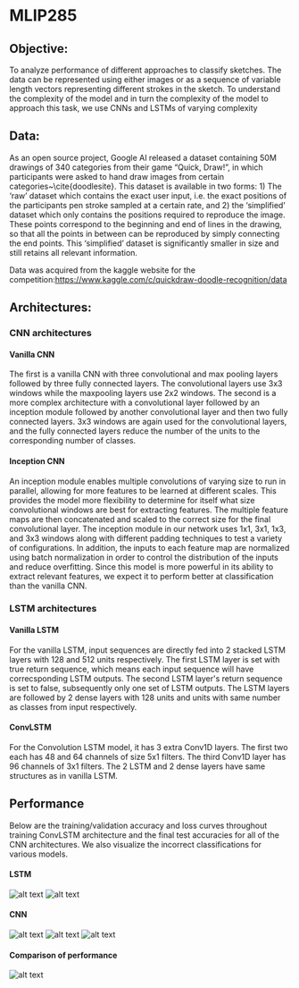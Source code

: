 # MLIP285
## Objective:
To analyze performance of different approaches to classify sketches. The data can be represented using either images or as a sequence of variable length vectors representing different strokes in the sketch. To understand the complexity of the model and in turn the complexity of the model to approach this task, we use CNNs and LSTMs of varying complexity
## Data:
As an open source project, Google AI released a dataset containing 50M drawings of 340 categories from their game “Quick, Draw!”, in which participants were asked to hand draw images from certain categories~\cite{doodlesite}. This dataset is available in two forms: 1) The ‘raw’ dataset which contains the exact user input, i.e. the exact positions of the participants pen stroke sampled at a certain rate, and 2) the ‘simplified’ dataset which only contains the positions required to reproduce the image. These points correspond to the beginning and end of lines in the drawing, so that all the points in between can be reproduced by simply connecting the end points. This ‘simplified’ dataset is significantly smaller in size and still retains all relevant information.

Data was acquired from the kaggle website for the competition:https://www.kaggle.com/c/quickdraw-doodle-recognition/data
## Architectures:
### CNN architectures
#### Vanilla CNN
The first is a vanilla CNN with three convolutional and max pooling layers followed by three fully connected layers. The convolutional layers use 3x3 windows while the maxpooling layers use 2x2 windows. The second is a more complex architecture with a convolutional layer followed by an inception module followed by another convolutional layer and then two fully connected layers.
3x3 windows are again used for the convolutional layers, and the fully connected layers reduce the number of the units to the corresponding number of classes.
#### Inception CNN
An inception module enables multiple convolutions of varying size to run in parallel, allowing for more features to be learned at different scales. This provides the model more flexibility to determine for itself what size convolutional windows are best for extracting features. The multiple feature maps are then concatenated and scaled to the correct size for the final convolutional layer. The inception module in our network uses 1x1, 3x1, 1x3, and 3x3 windows along with different padding techniques to test a variety of configurations. In addition, the inputs to each feature map are normalized using batch normalization in order to control the distribution of the inputs and reduce overfitting. Since this model is more powerful in its ability to extract relevant features, we expect it to perform better at classification than the vanilla CNN.
### LSTM architectures 
#### Vanilla LSTM
For the vanilla LSTM, input sequences are directly fed into 2 stacked LSTM layers with 128 and 512 units respectively. The first LSTM layer is set with true return sequence, which means each input sequence will have correcsponding LSTM outputs. The second LSTM layer's return sequence is set to false, subsequently only one set of LSTM outputs. The LSTM layers are followed by 2 dense layers with 128 units and units with same number as classes from input respectively. 
#### ConvLSTM
For the Convolution LSTM model, it has 3 extra Conv1D layers. The first two each has 48 and 64 channels of size 5x1 filters. The third Conv1D layer has 96 channels of 3x1 filters. The 2 LSTM and 2 dense layers have same structures as in vanilla LSTM. 


## Performance

Below are the training/validation accuracy and loss curves throughout training ConvLSTM architecture and the final test accuracies for all of the CNN architectures. We also visualize the incorrect classifications for various models.

#### LSTM
![alt text](https://raw.githubusercontent.com/icolbert/MLIP285/master/Graphs/lstm-conv-accs.png)
![alt text](https://raw.githubusercontent.com/icolbert/MLIP285/master/Graphs/Incorrect-LSTM.png)


#### CNN
![alt text](https://raw.githubusercontent.com/icolbert/MLIP285/master/Graphs/inception-cnn.png)
![alt text](https://raw.githubusercontent.com/icolbert/MLIP285/master/Graphs/correct-cnn.png)
![alt text](https://raw.githubusercontent.com/icolbert/MLIP285/master/Graphs/Incorrect-CNN.png)
#### Comparison of performance
![alt text](https://raw.githubusercontent.com/icolbert/MLIP285/master/Graphs/cnn-accs.png)

